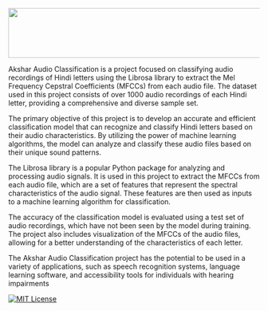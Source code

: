 
<p>
<img src ="https://user-images.githubusercontent.com/91583687/221631234-ca7b2220-29fa-4706-83e5-d59dd8ee8716.png" height=100 width=1000>
</p>



Akshar Audio Classification is a project focused on classifying audio recordings of Hindi letters using the Librosa library to extract the Mel Frequency Cepstral Coefficients (MFCCs) from each audio file. The dataset used in this project consists of over 1000 audio recordings of each Hindi letter, providing a comprehensive and diverse sample set.

The primary objective of this project is to develop an accurate and efficient classification model that can recognize and classify Hindi letters based on their audio characteristics. By utilizing the power of machine learning algorithms, the model can analyze and classify these audio files based on their unique sound patterns.

The Librosa library is a popular Python package for analyzing and processing audio signals. It is used in this project to extract the MFCCs from each audio file, which are a set of features that represent the spectral characteristics of the audio signal. These features are then used as inputs to a machine learning algorithm for classification.

The accuracy of the classification model is evaluated using a test set of audio recordings, which have not been seen by the model during training. The project also includes visualization of the MFCCs of the audio files, allowing for a better understanding of the characteristics of each letter.

The Akshar Audio Classification project has the potential to be used in a variety of applications, such as speech recognition systems, language learning software, and accessibility tools for individuals with hearing impairments

[![MIT License](https://img.shields.io/badge/License-MIT-green.svg)](https://choosealicense.com/licenses/mit/)
